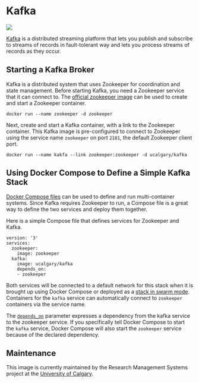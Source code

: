 # Kafka

[![](https://images.microbadger.com/badges/image/ucalgary/kafka.svg)](https://microbadger.com/images/ucalgary/kafka)

[Kafka](https://kafka.apache.org) is a distributed streaming platform that lets you publish and subscribe to streams of records in fault-tolerant way and lets you process streams of records as they occur.

## Starting a Kafka Broker

Kafka is a distributed system that uses Zookeeper for coordination and state management. Before starting Kafka, you need a Zookeeper service that it can connect to. The [official zookeeper image](https://hub.docker.com/_/zookeeper/) can be used to create and start a Zookeeper container.

```
docker run --name zookeeper -d zookeeper
```

Next, create and start a Kafka container, with a link to the Zookeeper container. This Kafka image is pre-configured to connect to Zookeeper using the service name `zookeeper` on port `2181`, the default Zookeeper client port.

```
docker run --name kakfa --link zookeeper:zookeeper -d ucalgary/kafka
```

## Using Docker Compose to Define a Simple Kafka Stack

[Docker Compose files](https://docs.docker.com/compose/compose-file/) can be used to define and run multi-container systems. Since Kafka requires Zookeeper to run, a Compose file is a great way to define the two services and deploy them together.

Here is a simple Compose file that defines services for Zookeeper and Kafka.

```
version: '3'
services:
  zookeeper:
    image: zookeeper
  kafka:
    image: ucalgary/kafka
    depends_on:
    - zookeeper
```

Both services will be connected to a default network for this stack when it is brought up using Docker Compose or deployed as a [stack in swarm mode](https://docs.docker.com/engine/reference/commandline/stack_deploy/). Containers for the `kafka` service can automatically connect to `zookeeper` containers via the service name.

The [`depends_on`](https://docs.docker.com/compose/compose-file/#/dependson) parameter expresses a dependency from the kafka service to the zookeeper service. If you specifically tell Docker Compose to start the `kafka` service, Docker Compose will also start the `zookeeper` service because of the declared dependency.

## Maintenance

This image is currently maintained by the Research Management Systems project at the [University of Calgary](http://www.ucalgary.ca/).
